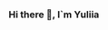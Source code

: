 ### Hi there 👋, I`m Yuliia

<!--
**Tsarukyula/Tsarukyula** is a ✨ _special_ ✨ repository because its `README.md` (this file) appears on your GitHub profile.

Here are some ideas to get you started:

- 🔭 I’m currently working on improving my test automation skills and learning new tools for it.
- 🌱 I’m currently learning various testing methodologies and practicing them in real projects. 
- 👯 I’m looking to collaborate on projects related to test automation and product quality improvement. 
- 🤔 I’m looking for help with ...
- 💬 Ask me about ...
- 📫 You can reach me through my GitHub profile or by sending me an email at tsarukyula87@gmail.com. 
- 😄 Pronouns: ...
- ⚡ Fun fact: ...
-->
